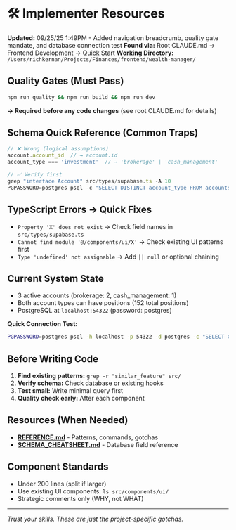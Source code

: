 # 🛠️ Implementer Resources

**Updated:** 09/25/25 1:49PM - Added navigation breadcrumb, quality gate mandate, and database connection test
**Found via:** Root CLAUDE.md → Frontend Development → Quick Start
**Working Directory:** `/Users/richkernan/Projects/Finances/frontend/wealth-manager/`

## Quality Gates (Must Pass)
```bash
npm run quality && npm run build && npm run dev
```
**→ Required before any code changes** (see root CLAUDE.md for details)

## Schema Quick Reference (Common Traps)
```typescript
// ❌ Wrong (logical assumptions)
account.account_id  // → account.id
account_type === 'investment'  // → 'brokerage' | 'cash_management'

// ✅ Verify first
grep "interface Account" src/types/supabase.ts -A 10
PGPASSWORD=postgres psql -c "SELECT DISTINCT account_type FROM accounts"
```

## TypeScript Errors → Quick Fixes
- `Property 'X' does not exist` → Check field names in `src/types/supabase.ts`
- `Cannot find module '@/components/ui/X'` → Check existing UI patterns first
- `Type 'undefined' not assignable` → Add `|| null` or optional chaining

## Current System State
- 3 active accounts (brokerage: 2, cash_management: 1)
- Both account types can have positions (152 total positions)
- PostgreSQL at `localhost:54322` (password: postgres)

**Quick Connection Test:**
```bash
PGPASSWORD=postgres psql -h localhost -p 54322 -d postgres -c "SELECT COUNT(*) FROM accounts;"
```

## Before Writing Code
1. **Find existing patterns:** `grep -r "similar_feature" src/`
2. **Verify schema:** Check database or existing hooks
3. **Test small:** Write minimal query first
4. **Quality check early:** After each component

## Resources (When Needed)
- **[REFERENCE.md](./REFERENCE.md)** - Patterns, commands, gotchas
- **[SCHEMA_CHEATSHEET.md](./SCHEMA_CHEATSHEET.md)** - Database field reference

## Component Standards
- Under 200 lines (split if larger)
- Use existing UI components: `ls src/components/ui/`
- Strategic comments only (WHY, not WHAT)

---
*Trust your skills. These are just the project-specific gotchas.*